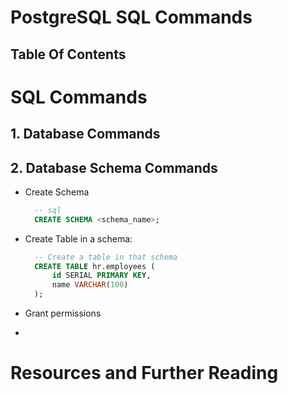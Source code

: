 # PostgreSQL SQL Commands

## Table Of Contents

# SQL Commands

## 1. Database Commands

## 2. Database Schema Commands

- Create Schema

  ```sql
    -- sql
    CREATE SCHEMA <schema_name>;
  ```

- Create Table in a schema:

  ```sql
    -- Create a table in that schema
    CREATE TABLE hr.employees (
        id SERIAL PRIMARY KEY,
        name VARCHAR(100)
    );
  ```

- Grant permissions

- 
# Resources and Further Reading
